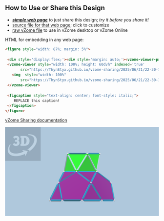 
## How to Use or Share this Design

 - [***simple web page***](<https://ThynStyx.github.io/vzome-sharing/2025/06/21/22-30-11-Module-J/>) to just share this design; *try it before you share it!*
 - [source file for that web page](<https://github.com/ThynStyx/vzome-sharing/edit/main/2025/06/21/22-30-11-Module-J/index.md>); click to customize
 - [raw vZome file](<https://raw.githubusercontent.com/ThynStyx/vzome-sharing/main/2025/06/21/22-30-11-Module-J/Module-J.vZome>) to use in vZome desktop or vZome Online
 
 HTML for embedding in any web page:
 ```html
<figure style="width: 87%; margin: 5%">
  
  <div style='display:flex;'><div style='margin: auto;'><vzome-viewer-previous label='prev step'></vzome-viewer-previous><vzome-viewer-next label='next step'></vzome-viewer-next></div></div>
  <vzome-viewer style="width: 100%; height: 60dvh" indexed='true'
        src="https://ThynStyx.github.io/vzome-sharing/2025/06/21/22-30-11-Module-J/Module-J.vZome" >
    <img  style="width: 100%"
        src="https://ThynStyx.github.io/vzome-sharing/2025/06/21/22-30-11-Module-J/Module-J.png" >
  </vzome-viewer>

  <figcaption style="text-align: center; font-style: italic;">
     REPLACE this caption!
  </figcaption>
</figure>

 ```

[vZome Sharing documentation](https://vzome.github.io/vzome/sharing.html#how-it-works)

![Image](<Module-J.png>)

